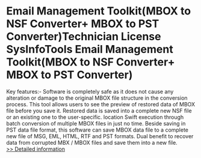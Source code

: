 # Email Management Toolkit(MBOX to NSF Converter+ MBOX to PST Converter)Technician License<br />SysInfoTools Email Management Toolkit(MBOX to NSF Converter+ MBOX to PST Converter)
Key features:-
Software is completely safe as it does not cause any alteration or damage to the original MBOX file structure in the conversion process.
This tool allows users to see the preview of restored data of MBOX file before you save it.
Restored data is saved into a complete new NSF file or an existing one to the user-specific. location
Swift execution through batch conversion of multiple MBOX files in just no time.
Beside saving in PST data file format, this software can save MBOX data file to a complete new file of MSG, EML, HTML, RTF and PST formats.
Dual benefit to recover data from corrupted MBX / MBOX files and save them into a new file.<br />[>> Detailed information](https://secure.shareit.com/shareit/product.html?productid=300726208&affiliateid=200057808)